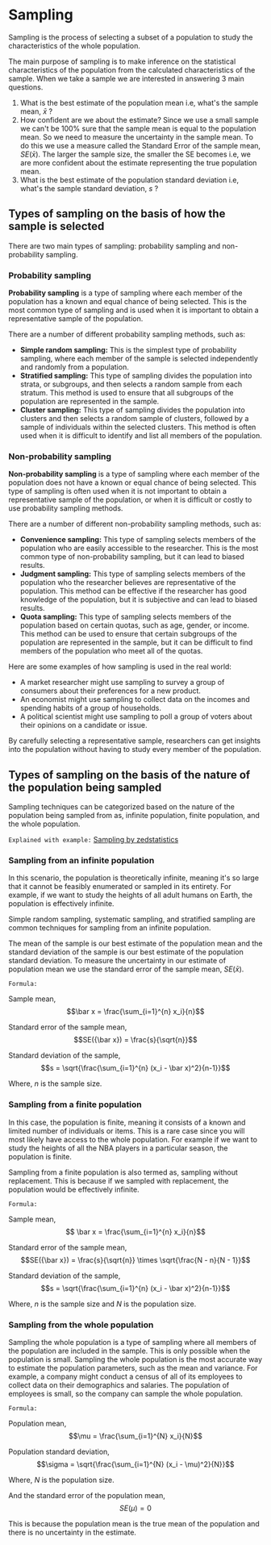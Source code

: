 
# Sampling
Sampling is the process of selecting a subset of a population to study the characteristics of the whole population.

The main purpose of sampling is to make inference on the statistical characteristics of the population from the calculated characteristics of the sample. When we take a sample we are interested in answering 3 main questions.

1. What is the best estimate of the population mean i.e, what's the sample mean, $\bar x$ ? 
2. How confident are we about the estimate? Since we use a small sample we can't be 100% sure that the sample mean is equal to the population mean. So we need to measure the uncertainty in the sample mean. To do this we use a measure called the Standard Error of the sample mean, $SE ({\bar x})$. The larger the sample size, the smaller the SE becomes i.e, we are more confident about the estimate representing the true population mean.
3. What is the best estimate of the population standard deviation i.e, what's the sample standard deviation, $s$ ?


## Types of sampling on the basis of how the sample is selected

There are two main types of sampling: probability sampling and non-probability sampling.

### Probability sampling

**Probability sampling** is a type of sampling where each member of the population has a known and equal chance of being selected. This is the most common type of sampling and is used when it is important to obtain a representative sample of the population.

There are a number of different probability sampling methods, such as:

* **Simple random sampling:** This is the simplest type of probability sampling, where each member of the sample is selected independently and randomly from a population.
* **Stratified sampling:** This type of sampling divides the population into strata, or subgroups, and then selects a random sample from each stratum. This method is used to ensure that all subgroups of the population are represented in the sample.
* **Cluster sampling:** This type of sampling divides the population into clusters and then selects a random sample of clusters, followed by a sample of individuals within the selected clusters. This method is often used when it is difficult to identify and list all members of the population.


### Non-probability sampling

**Non-probability sampling** is a type of sampling where each member of the population does not have a known or equal chance of being selected. This type of sampling is often used when it is not important to obtain a representative sample of the population, or when it is difficult or costly to use probability sampling methods.

There are a number of different non-probability sampling methods, such as:

* **Convenience sampling:** This type of sampling selects members of the population who are easily accessible to the researcher. This is the most common type of non-probability sampling, but it can lead to biased results.
* **Judgment sampling:** This type of sampling selects members of the population who the researcher believes are representative of the population. This method can be effective if the researcher has good knowledge of the population, but it is subjective and can lead to biased results.
* **Quota sampling:** This type of sampling selects members of the population based on certain quotas, such as age, gender, or income. This method can be used to ensure that certain subgroups of the population are represented in the sample, but it can be difficult to find members of the population who meet all of the quotas.

Here are some examples of how sampling is used in the real world:

* A market researcher might use sampling to survey a group of consumers about their preferences for a new product.
* An economist might use sampling to collect data on the incomes and spending habits of a group of households.
* A political scientist might use sampling to poll a group of voters about their opinions on a candidate or issue.

By carefully selecting a representative sample, researchers can get insights into the population without having to study every member of the population.


## Types of sampling on the basis of the nature of the population being sampled

Sampling techniques can be categorized based on the nature of the population being sampled from as, infinite population, finite population, and the whole population.

`Explained with example:` [Sampling by zedstatistics](https://www.youtube.com/watch?v=0Jh77k0Rxsk)

### Sampling from an infinite population
In this scenario, the population is theoretically infinite, meaning it's so large that it cannot be feasibly enumerated or sampled in its entirety. For example, if we want to study the heights of all adult humans on Earth, the population is effectively infinite.

Simple random sampling, systematic sampling, and stratified sampling are common techniques for sampling from an infinite population.

The mean of the sample is our best estimate of the population mean and the standard deviation of the sample is our best estimate of the population standard deviation. To measure the uncertainty in our estimate of population mean we use the standard error of the sample mean, $SE({\bar x})$.

`Formula:`

Sample mean, 
$$\bar x = \frac{\sum_{i=1}^{n} x_i}{n}$$

Standard error of the sample mean, 
$$SE({\bar x}) = \frac{s}{\sqrt{n}}$$

Standard deviation of the sample, 
$$s = \sqrt{\frac{\sum_{i=1}^{n} (x_i - \bar x)^2}{n-1}}$$

Where, $n$ is the sample size.


### Sampling from a finite population

In this case, the population is finite, meaning it consists of a known and limited number of individuals or items. This is a rare case since you will most likely have access to the whole population. For example if we want to study the heights of all the NBA players in a particular season, the population is finite.

Sampling from a finite population is also termed as, sampling without replacement. This is because if we sampled with replacement, the population would be effectively infinite.

`Formula:`

Sample mean, 
$$ \bar x = \frac{\sum_{i=1}^{n} x_i}{n}$$

Standard error of the sample mean, 
$$SE({\bar x}) = \frac{s}{\sqrt{n}} \times \sqrt{\frac{N - n}{N - 1}}$$

Standard deviation of the sample,
$$s = \sqrt{\frac{\sum_{i=1}^{n} (x_i - \bar x)^2}{n-1}}$$

Where, $n$ is the sample size and $N$ is the population size.

### Sampling from the whole population
Sampling the whole population is a type of sampling where all members of the population are included in the sample. This is only possible when the population is small. Sampling the whole population is the most accurate way to estimate the population parameters, such as the mean and variance. For example, a company might conduct a census of all of its employees to collect data on their demographics and salaries. The population of employees is small, so the company can sample the whole population.

`Formula:`

Population mean,
$$\mu = \frac{\sum_{i=1}^{N} x_i}{N}$$

Population standard deviation,
$$\sigma = \sqrt{\frac{\sum_{i=1}^{N} (x_i - \mu)^2}{N}}$$

Where, $N$ is the population size.

And the standard error of the population mean,
$$SE(\mu) = 0$$

This is because the population mean is the true mean of the population and there is no uncertainty in the estimate.
